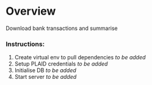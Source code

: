 Overview
========
Download bank transactions and summarise
### Instructions:
1. Create virtual env to pull dependencies
_to be added_
2. Setup PLAID credentials
_to be added_
3. Initialise DB
_to be added_
4. Start server
_to be added_
